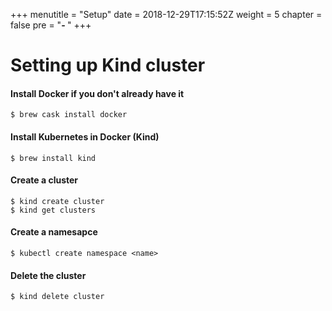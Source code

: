 +++
menutitle = "Setup"
date = 2018-12-29T17:15:52Z
weight = 5
chapter = false
pre = "<b>- </b>"
+++

# Setting up Kind cluster

#### Install Docker if you don't already have it 

```shell
$ brew cask install docker
```

#### Install Kubernetes in Docker (Kind)
```shell
$ brew install kind
```

#### Create a cluster
```shell
$ kind create cluster
$ kind get clusters
```

#### Create a namesapce
```shell
$ kubectl create namespace <name>
```

#### Delete the cluster
```console
$ kind delete cluster
```
